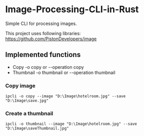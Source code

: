 # Image-Processing-CLI-in-Rust

Simple CLI for processing images.

This project uses following libraries:
https://github.com/PistonDevelopers/image

## Implemented functions
* Copy -o copy or --operation copy
* Thumbnail -o thumbnail or --operation thumbnail

### Copy image
```
ipcli -o copy --image "D:\Image\hotelroom.jpg" --save "D:\Image\save.jpg"
```

### Create a thumbnail 
```
ipcli -o thumbnail --image "D:\Image\hotelroom.jpg" --save "D:\Image\saveThumbnail.jpg"
```
